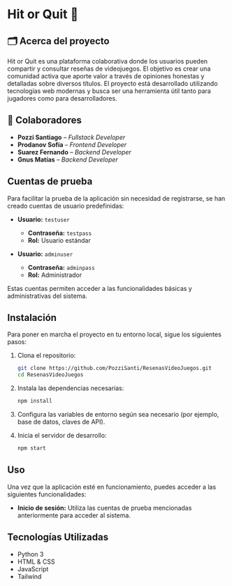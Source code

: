 # Hit or Quit 👾

## 🗂️ Acerca del proyecto

Hit or Quit es una plataforma colaborativa donde los usuarios pueden compartir y consultar reseñas de videojuegos. El objetivo es crear una comunidad activa que aporte valor a través de opiniones honestas y detalladas sobre diversos títulos. El proyecto está desarrollado utilizando tecnologías web modernas y busca ser una herramienta útil tanto para jugadores como para desarrolladores.

## 👥 Colaboradores

- **Pozzi Santiago** – *Fullstack Developer*
- **Prodanov Sofía** – *Frontend Developer*
- **Suarez Fernando** – *Backend Developer*
- **Gnus Matías** – *Backend Developer*

## Cuentas de prueba

Para facilitar la prueba de la aplicación sin necesidad de registrarse, se han creado cuentas de usuario predefinidas:

- **Usuario:** `testuser`
  - **Contraseña:** `testpass`
  - **Rol:** Usuario estándar

- **Usuario:** `adminuser`
  - **Contraseña:** `adminpass`
  - **Rol:** Administrador

Estas cuentas permiten acceder a las funcionalidades básicas y administrativas del sistema.

## Instalación

Para poner en marcha el proyecto en tu entorno local, sigue los siguientes pasos:

1. Clona el repositorio:

   ```bash
   git clone https://github.com/PozziSanti/ResenasVideoJuegos.git
   cd ResenasVideoJuegos

2. Instala las dependencias necesarias:

   ```bash
   npm install
   
4. Configura las variables de entorno según sea necesario (por ejemplo, base de datos, claves de API).
5. Inicia el servidor de desarrollo:

   ```bash
   npm start

## Uso
Una vez que la aplicación esté en funcionamiento, puedes acceder a las siguientes funcionalidades:

- **Inicio de sesión:** Utiliza las cuentas de prueba mencionadas anteriormente para acceder al sistema.

## Tecnologías Utilizadas
- Python 3
- HTML & CSS
- JavaScript
- Tailwind
